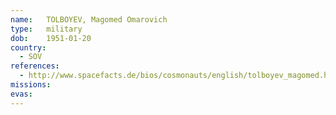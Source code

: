 ```yaml
---
name:	TOLBOYEV, Magomed Omarovich 
type:	military
dob:	1951-01-20
country:
  - SOV
references:
  - http://www.spacefacts.de/bios/cosmonauts/english/tolboyev_magomed.htm
missions:
evas:
---
```

